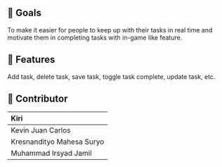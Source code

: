 ## 🎯 Goals
To make it easier for people to keep up with their tasks in real time and motivate them in completing tasks with in-game like feature.

## 🚀 Features
Add task, delete task, save task, toggle task complete, update task, etc.

## 🤝 Contributor
| Kiri       | 
|:-----------|
| Kevin Juan Carlos | 
| Kresnandityo Mahesa Suryo | 
| Muhammad Irsyad Jamil | 
 

